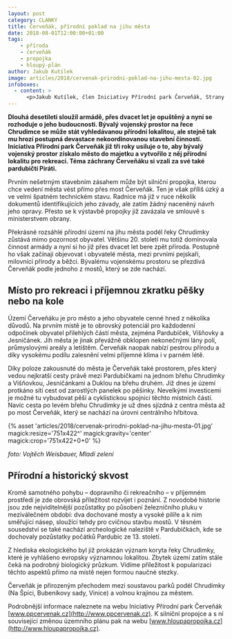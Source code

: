 ```yaml
---
layout: post
category: CLANKY
title: Červeňák, přírodní poklad na jihu města
date: 2018-08-01T12:00:00+01:00
tags:
    - příroda
    - červeňák
    - propojka
    - hloupý-plán
author: Jakub Kutílek
image: articles/2018/cervenak-prirodni-poklad-na-jihu-mesta-02.jpg
infoboxes:
  - content: >
      <p>Jakub Kutílek, člen Iniciativy Přírodní park Červeňák, Strany zelených a spolku Město na kole</p>
---
```


**Dlouhá desetiletí sloužil armádě, přes dvacet let je opuštěný a nyní se
rozhoduje o jeho budoucnosti. Bývalý vojenský prostor na řece Chrudimce se může
stát vyhledávanou přírodní lokalitou, ale stejně tak mu hrozí postupná devastace
nekoordinovanou stavební činností. Iniciativa Přírodní park Červeňák již tři
roky usiluje o to, aby bývalý vojenský prostor získalo město do majetku a
vytvořilo z něj přírodní lokalitu pro rekreaci. Téma záchrany Červeňáku si vzali
za své také pardubičtí Piráti.**

Prvním nešetrným stavebním zásahem může být silniční propojka, kterou chce
vedení města vést přímo přes most Červeňák. Ten je však příliš úzký a ve velmi
špatném technickém stavu. Radnice má již v ruce několik dokumentů
identifikujících jeho závady, ale zatím žádný naceněný návrh jeho opravy. Přesto
se k výstavbě propojky již zavázala ve smlouvě s ministerstvem obrany.

Překrásné rozsáhlé přírodní území na jihu města podél řeky Chrudimky zůstává
mimo pozornost obyvatel. Většinu 20. století mu totiž dominovala činnost armády
a nyní si ho již přes dvacet let bere zpět příroda. Postupně ho však začínají
objevovat i obyvatelé města, mezi prvními pejskaři, milovníci přírody a běžci.
Bývalému vojenskému prostoru se přezdívá Červeňák podle jednoho z mostů, který
se zde nachází.

## Místo pro rekreaci i příjemnou zkratku pěšky nebo na kole

Území Červeňáku je pro město a jeho obyvatele cenné hned z několika důvodů. Na
prvním místě je to obrovský potenciál pro každodenní odpočinek obyvatel
přilehlých částí města, zejména Pardubiček, Višňovky a Jesničánek. Jih města je
jinak převážně obklopen nekonečnými lány polí, průmyslovými areály a letištěm.
Červeňák naopak nabízí pestrou přírodu a díky vysokému podílu zalesnění velmi
příjemné klima i v parném létě.

Díky poloze zakousnuté do města je Červeňák také prostorem, přes který vedou
nejkratší cesty právě mezi Pardubičkami na jednom břehu Chrudimky a Višňovkou,
Jesničánkami a Duklou na břehu druhém. Již dnes je území protkáno sítí cest od
zarostlých panelek po pěšinky. Nevelkými investicemi je možné tu vybudovat pěší
a cyklistickou spojnici těchto místních částí. Navíc cesta po levém břehu
Chrudimky je už dnes sjízdná z centra města až po most Červeňák, který se
nachází na úrovni centrálního hřbitova.

{% asset 'articles/2018/cervenak-prirodni-poklad-na-jihu-mesta-01.jpg' magick:resize='751x422^' magick:gravity='center' magick:crop='751x422+0+0' %}

*foto: Vojtěch Weisbauer, Mladí zelení*

## Přírodní a historický skvost

Kromě samotného pohybu – dopravního či rekreačního – v příjemném prostředí je
zde obrovská příležitost rozvíjet i poznání. Z novodobé historie jsou zde
nejviditelnější pozůstatky po působení železničního pluku v meziválečném období:
dva dochované mosty a vysoké pilíře a k nim směřující násep, sloužící tehdy pro
cvičnou stavbu mostů. V těsném sousedství se také nachází archeologické
naleziště v Pardubičkách, kde se dochovaly pozůstatky počátků Pardubic ze 13.
století.

Z hlediska ekologického byl již prokázán význam koryta řeky Chrudimky, které je
vyhlášeno evropsky významnou lokalitou. Zbytek území zatím stále čeká na
podrobný biologický průzkum. Vidíme příležitost k popularizaci těchto aspektů
přímo na místě nejen formou naučné stezky.

Červeňák je přirozeným přechodem mezi soustavou parků podél Chrudimky (Na Špici,
Bubeníkovy sady, Vinice) a volnou krajinou za městem.

Podrobnější informace naleznete na webu Iniciativy Přírodní park Červeňák
[www.ppcervenak.cz](http://www.ppcervenak.cz). K silniční propojce a s ní
související změnou územního plánu pak na webu
[www.hloupapropojka.cz](http://www.hloupapropojka.cz).
